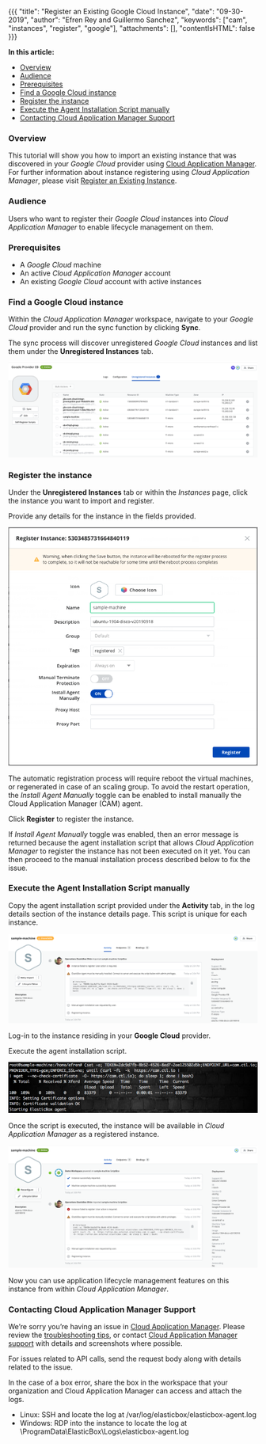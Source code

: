 {{{
"title": "Register an Existing Google Cloud Instance",
"date": "09-30-2019",
"author": "Efren Rey and Guillermo Sanchez",
"keywords": ["cam", "instances", "register", "google"],
"attachments": [],
"contentIsHTML": false
}}}

**In this article:**

* [Overview](#overview)
* [Audience](#audience)
* [Prerequisites](#prerequisites)
* [Find a Google Cloud instance](#find-a-google-cloud-instance)
* [Register the instance](#register-the-instance)
* [Execute the Agent Installation Script manually](#execute-the-agent-installation-script-manually)
* [Contacting Cloud Application Manager Support](#contacting-cloud-application-manager-support)

### Overview

This tutorial will show you how to import an existing instance that was discovered in your *Google Cloud* provider using [Cloud Application Manager](https://www.ctl.io/cloud-application-manager).
For further information about instance registering using *Cloud Application Manager*, please visit [Register an Existing Instance](./register-existing-instance.md).

### Audience

Users who want to register their *Google Cloud* instances into *Cloud Application Manager* to enable lifecycle management on them.

### Prerequisites

* A *Google Cloud* machine
* An active *Cloud Application Manager* account
* An existing *Google Cloud* account with active instances

### Find a Google Cloud instance

Within the *Cloud Application Manager* workspace, navigate to your *Google Cloud* provider and run the sync function by clicking **Sync**.

The sync process will discover unregistered *Google Cloud* instances and list them under the **Unregistered Instances** tab.

![Locate Unregistered Instances](../../images/cloud-application-manager/register/cam-register-existing-google-cloud-instance-1.png)

### Register the instance

Under the **Unregistered Instances** tab or within the *Instances* page, click the instance you want to import and register.

Provide any details for the instance in the fields provided.

![Register Instance](../../images/cloud-application-manager/register/cam-register-existing-google-cloud-instance-2.png)

The automatic registration process will require reboot the virtual machines, or regenerated in case of an scaling group.
To avoid the restart operation, the *Install Agent Manually* toggle can be enabled to install manually the Cloud Application Manager (CAM) agent.

Click **Register** to register the instance.

If *Install Agent Manually* toggle was enabled, then an error message is returned because the agent installation script that allows *Cloud Application Manager* to register the instance has not been executed on it yet. You can then proceed to the manual installation process described below to fix the issue.

### Execute the Agent Installation Script manually

Copy the agent installation script provided under the **Activity** tab, in the log details section of the instance details page. This script is unique for each instance.

![Copy agent installation script](../../images/cloud-application-manager/register/cam-register-existing-google-cloud-instance-3.png)

Log-in to the instance residing in your **Google Cloud** provider.

Execute the agent installation script.

![Execute agent installation script](../../images/cloud-application-manager/register/cam-register-existing-google-cloud-instance-4.png)

Once the script is executed, the instance will be available in *Cloud Application Manager* as a registered instance.

![Cloud Application Manager Available](../../images/cloud-application-manager/register/cam-register-existing-google-cloud-instance-5.png)

Now you can use application lifecycle management features on this instance from within *Cloud Application Manager*.

### Contacting Cloud Application Manager Support

We’re sorry you’re having an issue in [Cloud Application Manager](https://www.ctl.io/cloud-application-manager/). Please review the [troubleshooting tips](../Troubleshooting/troubleshooting-tips.md), or contact [Cloud Application Manager support](mailto:incident@CenturyLink.com) with details and screenshots where possible.

For issues related to API calls, send the request body along with details related to the issue.

In the case of a box error, share the box in the workspace that your organization and Cloud Application Manager can access and attach the logs.

* Linux: SSH and locate the log at /var/log/elasticbox/elasticbox-agent.log
* Windows: RDP into the instance to locate the log at \ProgramData\ElasticBox\Logs\elasticbox-agent.log
